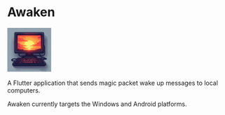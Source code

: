 # Awaken

<img src="assets/icon/awaken.png" alt="Awaken Logo" width="100"/>

A Flutter application that sends magic packet wake up messages to local computers.

Awaken currently targets the Windows and Android platforms.